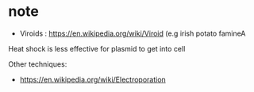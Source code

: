 # note

- Viroids : https://en.wikipedia.org/wiki/Viroid (e.g irish potato famineA


Heat shock is less effective for plasmid to get into cell

Other techniques:
- https://en.wikipedia.org/wiki/Electroporation

